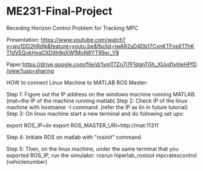 # ME231-Final-Project
Receding Horizon Control Problem for Tracking MPC

Presentation: 
https://www.youtube.com/watch?v=wu1DD2hRdIk&feature=youtu.be&fbclid=IwAR2sD4Db17CvnKTFos6T7hKTfdVEQvkHxgCItDith9pXWfMoN8YT99xr_Y8

Paper:https://drive.google.com/file/d/1vmT7Zn7i7F1dgnTGh_XUvd1yitjeHPfD/view?usp=sharing









HOW to connect Linux Machine to MATLAB ROS Master:

Step 1: Figure out the IP address on the windows machine running MATLAB.  (mat=the IP of the machine running matlab)
Step 2: Check IP of the linux machine with hostname -I command. (refer the IP as lin in future tutorial)
Step 3: On linux machine start a new terminal and do following set ups:

export ROS_IP=lin
export ROS_MASTER_URI=http://mat:11311


Step 4: Initiate ROS on matlab with "rosinit" command

Step 5: Then, on the linux machine, under the same terminal that you exported ROS_IP, run the simulator: rosrun hiperlab_rostool mpcratescontrol (vehiclenumber)

